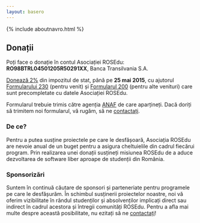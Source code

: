 ```yaml
---
layout: basero
---
```


{% include aboutnavro.html %}

## Donații

Poți face o donație în contul Asociației ROSEdu: **RO98BTRL04501205R50291XX**, Banca Transilvania S.A.

[Donează 2%](http://doilasuta.ro/) din impozitul de stat, până pe **25 mai 2015**,
cu ajutorul [Formularului 230](https://drive.google.com/file/d/0B9z8burIEXerZDliT3NJQXNiMjg/view?usp=sharing) (pentru venit)
și
[Formularul 200](https://drive.google.com/file/d/0B9z8burIEXerMjVMT3BZcThkTW8/view?usp=sharing) (pentru alte venituri)
care sunt precompletate cu datele Asociației ROSEdu.

Formularul trebuie trimis către agenția [ANAF](http://www.anaf.ro) de care aparțineți.
Dacă doriți să trimitem noi formularul, vă rugăm, să ne [contactați](http://www.rosedu.org/contact/).

### De ce?

Pentru a putea susține proiectele pe care le desfășoară, Asociația ROSEdu are
nevoie anual de un buget pentru a asigura cheltuielile din cadrul fiecărui
program. Prin realizarea unei donații susțineți misiunea ROSEdu de a aduce
dezvoltarea de software liber aproape de studenții din România.

### Sponsorizări

Suntem în continuă căutare de sponsori și parteneriate pentru programele pe
care le desfășurăm. În schimbul susținerii proiectelor noastre, noi vă oferim
vizibilitate în rândul studenților și absolvenților implicați direct sau
indirect în cadrul acestora și întregii comunități ROSEdu. Pentru a afla mai
multe despre această posibilitate, nu ezitați să ne
[contactați]({{site.basepath}}ro/contact)!
